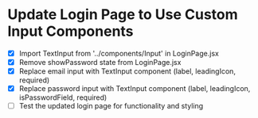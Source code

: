 # Update Login Page to Use Custom Input Components

- [x] Import TextInput from '../components/Input' in LoginPage.jsx
- [x] Remove showPassword state from LoginPage.jsx
- [x] Replace email input with TextInput component (label, leadingIcon, required)
- [x] Replace password input with TextInput component (label, leadingIcon, isPasswordField, required)
- [ ] Test the updated login page for functionality and styling
